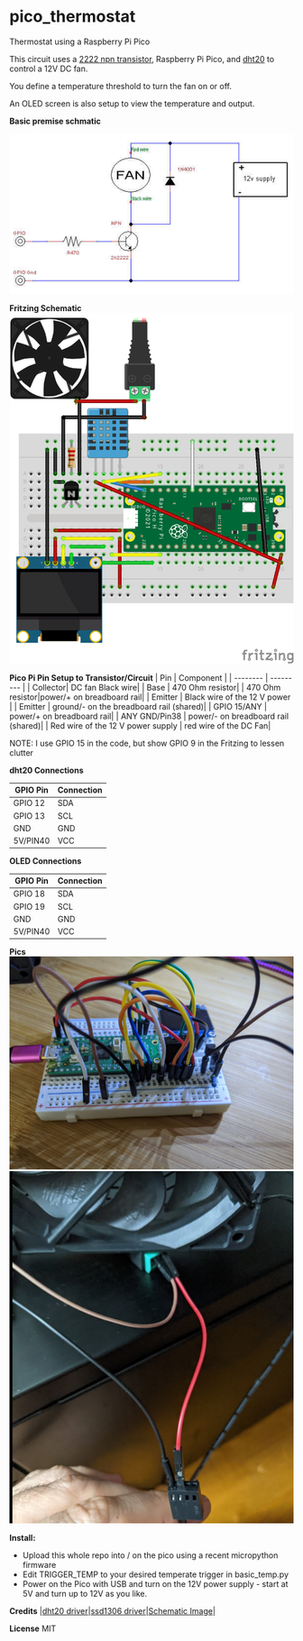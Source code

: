 # pico_thermostat
Thermostat using a Raspberry Pi Pico

This circuit uses a [2222 npn transistor](https://www.adafruit.com/product/756), Raspberry Pi Pico, and [dht20](https://www.adafruit.com/product/5183) to control a 12V DC fan.  

You define a temperature threshold to turn the fan on or off. 

An OLED screen is also setup to view the temperature and output.  


**Basic premise schmatic**

![Basic Circuit using a transistor](images/tc.jpg)


**Fritzing Schematic**
![BreadBoard](images/pico_thermostat_bb.png)

**Pico Pi Pin Setup to Transistor/Circuit**
|  Pin     | Component |
| -------- | --------- |
| Collector| DC fan Black wire|
| Base     | 470 Ohm resistor|
| 470 Ohm resistor|power/+ on breadboard rail|
| Emitter  | Black wire of the 12 V power  |
| Emitter  | ground/- on the breadboard rail (shared)|
| GPIO 15/ANY | power/+ on  breadboard rail|
| ANY GND/Pin38 | power/- on  breadboard rail (shared)|
| Red wire of the 12 V power supply |  red  wire of the DC Fan|  

NOTE: I use GPIO 15 in the code, but show GPIO 9 in the Fritzing to lessen clutter


**dht20 Connections**

| GPIO Pin | Connection|
| -------- | --------- |
| GPIO 12  | SDA       |
| GPIO 13  | SCL       |
| GND      | GND       |
| 5V/PIN40 | VCC       |


**OLED Connections**

| GPIO Pin | Connection|
| -------- | --------- |
| GPIO 18  | SDA       |
| GPIO 19  | SCL       |
| GND      | GND       |
| 5V/PIN40 | VCC       |

**Pics**
![Pico All Connected](images/pico.jpg)
![Fan and Power](images/fan.png)


**Install:**
- Upload this whole repo into / on the pico using a recent micropython firmware
- Edit TRIGGER_TEMP to your desired temperate trigger in basic_temp.py 
- Power on the Pico with USB and turn on the 12V power supply - start at 5V and turn up to 12V as you like.

**Credits**
|[dht20 driver](https://github.com/flrrth/pico-dht20)|[ssd1306  driver](https://github.com/stlehmann/micropython-ssd1306/blob/master/ssd1306.py)|[Schematic Image](https://forums.raspberrypi.com/viewtopic.php?t=219897&sid=7d5c8cef37829fa4a5cbb0610ec2d0c3)|

**License**
MIT


